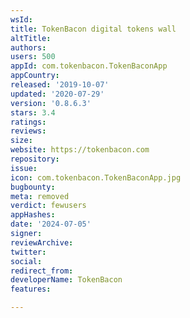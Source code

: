 ```yaml
---
wsId: 
title: TokenBacon digital tokens wall
altTitle: 
authors: 
users: 500
appId: com.tokenbacon.TokenBaconApp
appCountry: 
released: '2019-10-07'
updated: '2020-07-29'
version: '0.8.6.3'
stars: 3.4
ratings: 
reviews: 
size: 
website: https://tokenbacon.com
repository: 
issue: 
icon: com.tokenbacon.TokenBaconApp.jpg
bugbounty: 
meta: removed
verdict: fewusers
appHashes: 
date: '2024-07-05'
signer: 
reviewArchive: 
twitter: 
social: 
redirect_from: 
developerName: TokenBacon
features: 

---
```


